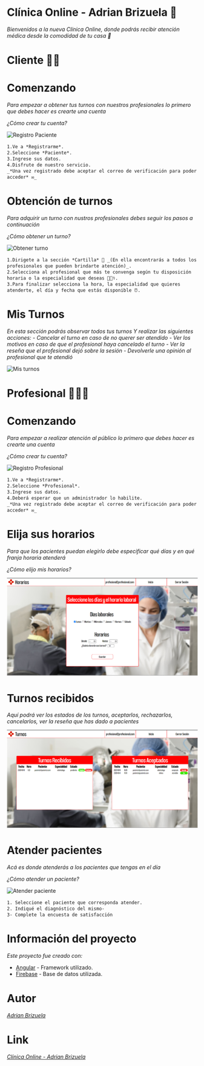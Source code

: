 # Clínica Online - Adrian Brizuela 🏥

_Bienvenidos a la nueva Clínica Online, donde podrás recibir atención médica desde la comodidad de tu casa 🏡_

# Cliente 🧑🏽
# Comenzando 
_Para empezar a obtener tus turnos con nuestros profesionales lo primero que debes hacer es *crearte una cuenta*_


*¿Cómo crear tu cuenta?*

![Registro Paciente](readme_assets/registro.gif)
```
1.Ve a *Registrarme*.
2.Seleccione *Paciente*.
3.Ingrese sus datos.
4.Disfrute de nuestro servicio.
_*Una vez registrado debe aceptar el correo de verificación para poder acceder* ✉_
```
# Obtención de turnos
_Para adquirir un turno con nustros profesionales debes seguir los pasos a continuación_


*¿Cómo obtener un turno?*


![Obtener turno](readme_assets/pedir_turno.gif)
```
1.Dirigete a la sección *Cartilla* 📄 _(En ella encontrarás a todos los profesionales que pueden brindarte atención)_.
2.Selecciona al profesional que más te convenga según tu disposición horaria o la especialidad que deseas 👩🏽‍⚕️.
3.Para finalizar selecciona la hora, la especialidad que quieres atenderte, el día y fecha que estás disponible ⏰.
```
# Mis Turnos
_En esta sección podrás observar todos tus turnos_
_Y realizar las siguientes acciones:  - Cancelar el turno en caso de no querer ser atendido
                                      - Ver los motivos en caso de que el profesional haya cancelado el turno
                                      - Ver la reseña que el profesional dejó sobre la sesión
                                      - Devolverle una opinión al profesional que te atendió_


![Mis turnos](readme_assets/mis_turnos.gif)

# Profesional 👩🏽‍⚕️
# Comenzando 
_Para empezar a realizar atención al público lo primero que debes hacer es *crearte una cuenta*_

*¿Cómo crear tu cuenta?*

![Registro Profesional](readme_assets/registro_Prof.gif)
```
1.Ve a *Registrarme*.
2.Seleccione *Profesional*.
3.Ingrese sus datos.
4.Deberá esperar que un administrador lo habilite.
_*Una vez registrado debe aceptar el correo de verificación para poder acceder* ✉_
```
# Elija sus horarios
_Para que los pacientes puedan elegirlo debe especificar qué días y en qué franja horaria atenderá_


*¿Cómo elijo mis horarios?*

![Registro Profesional](readme_assets/horarios.png)


# Turnos recibidos
_Aquí podrá ver los estados de los turnos, aceptarlos, rechazarlos, cancelarlos, ver la reseña que has dado a pacientes_


![Turnos recibidos](readme_assets/turnos_recibidos.png)


# Atender pacientes
_Acá es donde atenderás a los pacientes que tengas en el día_

 
*¿Cómo atender un paciente?*

![Atender paciente](readme_assets/atender.gif)
```
1. Seleccione el paciente que corresponda atender.
2. Indiqué el diagnóstico del mismo-
3- Complete la encuesta de satisfacción
```

# Información del proyecto

_Este proyecto fue creado con:_
* [Angular](https://angular.io/) - Framework utilizado.
* [Firebase](https://firebase.google.com/) - Base de datos utilizada.

# Autor
_[Adrian Brizuela](https://github.com/aabrizuela)_

# Link
_[Clínica Online - Adrian Brizuela](https://tp-lab4-clinicaonline.herokuapp.com)_
